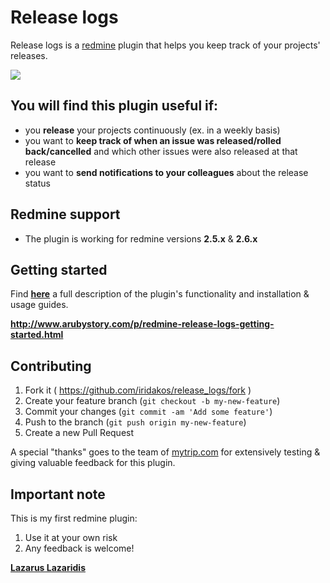 # Release logs

Release logs is a [redmine](http://redmine.org) plugin that helps you keep track of your projects' releases.

![](http://4.bp.blogspot.com/-SlSAmmjIJ-8/VSBBQXWLf8I/AAAAAAAABWw/VuSau8Jz29E/s1600/release-log-home.png)

## You will find this plugin useful if:

* you **release** your projects continuously (ex. in a weekly basis)
* you want to **keep track of when an issue was released/rolled back/cancelled** and which other issues were also released at that release
* you want to **send notifications to your colleagues** about the release status
 
## Redmine support

* The plugin is working for redmine versions **2.5.x** & **2.6.x**

## Getting started

Find [**here**](http://www.arubystory.com/p/redmine-release-logs-getting-started.html?sr=gth) a full description of the plugin's functionality and installation & usage guides.

**http://www.arubystory.com/p/redmine-release-logs-getting-started.html**

## Contributing

1. Fork it ( https://github.com/iridakos/release_logs/fork )
2. Create your feature branch (`git checkout -b my-new-feature`)
3. Commit your changes (`git commit -am 'Add some feature'`)
4. Push to the branch (`git push origin my-new-feature`)
5. Create a new Pull Request

A special "thanks" goes to the team of [mytrip.com](http://mytrip.com) for extensively testing & giving valuable feedback for this plugin.

## Important note
This is my first redmine plugin:
1. Use it at your own risk
2. Any feedback is welcome!

[**Lazarus Lazaridis**](http://www.arubystory.com)
